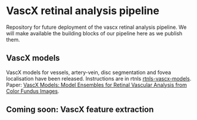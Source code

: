 # VascX retinal analysis pipeline

Repository for future deployment of the vascx retinal analysis pipeline. We will make available the building blocks of our pipeline here as we publish them.

## VascX models
VascX models for vessels, artery-vein, disc segmentation and fovea localisation have been released. Instructions are in rtnls [rtnls-vascx-models](https://github.com/Eyened/rtnls_vascx_models).
Paper: [VascX Models: Model Ensembles for Retinal Vascular Analysis from Color Fundus Images](https://arxiv.org/abs/2409.16016).


## Coming soon: VascX feature extraction
